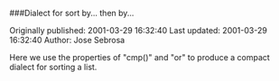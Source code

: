 ###Dialect for sort by... then by...

Originally published: 2001-03-29 16:32:40
Last updated: 2001-03-29 16:32:40
Author: Jose Sebrosa

Here we use the properties of "cmp()" and "or" to produce a compact dialect for sorting a list.